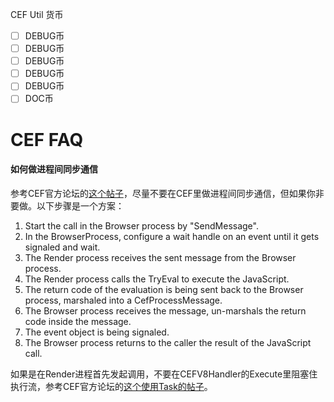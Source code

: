 CEF Util 货币
- [ ] DEBUG币
- [ ] DEBUG币
- [ ] DEBUG币
- [ ] DEBUG币
- [ ] DEBUG币
- [ ] DOC币

CEF FAQ
========================

#### 如何做进程间同步通信
参考CEF官方论坛的[这个帖子](http://www.magpcss.org/ceforum/viewtopic.php?f=6&t=10680)，尽量不要在CEF里做进程间同步通信，但如果你非要做。以下步骤是一个方案：

1. Start the call in the Browser process by "SendMessage".
2. In the BrowserProcess, configure a wait handle on an event until it gets signaled and wait.
3. The Render process receives the sent message from the Browser process.
4. The Render process calls the TryEval to execute the JavaScript.
5. The return code of the evaluation is being sent back to the Browser process, marshaled into a CefProcessMessage.
6. The Browser process receives the message, un-marshals the return code inside the message.
7. The event object is being signaled.
8. The Browser process returns to the caller the result of the JavaScript call.

如果是在Render进程首先发起调用，不要在CEFV8Handler的Execute里阻塞住执行流，参考CEF官方论坛的[这个使用Task的帖子](http://www.magpcss.org/ceforum/viewtopic.php?f=14&t=11132)。
